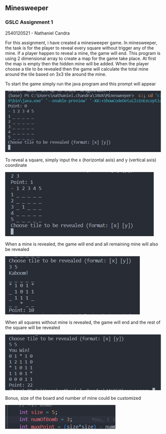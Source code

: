 ## Minesweeper
### GSLC Assignment 1
2540120521 - Nathaniel Candra   

For this assignment, i have created a minesweeper game. In minesweeper, the task is for the player to reveal every square without trigger any of the mine. If a player happen to reveal a mine, the game will end. This program is using 2 dimensional array to create a map for the game take place. At first the map is empty then the hidden mine will be added. When the player choose a tile to be revealed then the game will calculate the total mine around the tile based on 3x3 tile around the mine. 

To start the game simply run the java program and this prompt will appear

![image](https://github.com/NathanApple/Minesweeper/blob/main/image/1.png)

To reveal a square, simply input the x (horizontal axis) and y (vertical axis) coordinate

![image](https://github.com/NathanApple/Minesweeper/blob/main/image/2.png)

When a mine is revealed, the game will end and all remaining mine will also be revealed

![image](https://github.com/NathanApple/Minesweeper/blob/main/image/3.png)

When all squares  without mine is revealed, the game will end and the rest of the square will be revealed

![image](https://github.com/NathanApple/Minesweeper/blob/main/image/4.png)

Bonus, size of the board and number of mine could be customized

![image](https://github.com/NathanApple/Minesweeper/blob/main/image/5.png)


